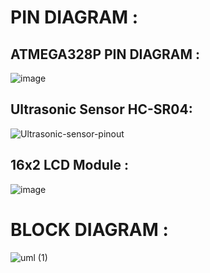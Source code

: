 # PIN DIAGRAM :

## ATMEGA328P PIN DIAGRAM :

![image](https://user-images.githubusercontent.com/94309132/144063584-b38957ec-8d26-493f-94b8-37bb2d8a6313.png)



## Ultrasonic Sensor HC-SR04:

![Ultrasonic-sensor-pinout](https://user-images.githubusercontent.com/94309132/144062975-3799cb4d-9bc6-4a12-a861-e287d5e3e59e.png)


## 16x2 LCD Module :

![image](https://user-images.githubusercontent.com/94309132/144063212-58a0ad56-f626-48b3-9f26-61cb8638d0a5.png)


# BLOCK DIAGRAM :

![uml (1)](https://user-images.githubusercontent.com/94309132/144071425-13a73aaa-368a-44e1-9a1c-10f7530802f9.png)

